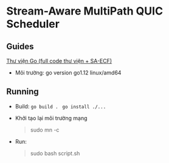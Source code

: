 # Stream-Aware MultiPath QUIC Scheduler
## Guides
[Thư viện Go (full code thư viện + SA-ECF)](https://drive.google.com/drive/folders/1QtxTrx43djWR5Il6nZjYsTJjrnB_yDOw?usp=drive_link)

- Môi trường: go version go1.12 linux/amd64

## Running 
- Build: 
```go build . ```
```go install ./...```

- Khởi tạo lại môi trường mạng
    > sudo mn -c
- Run:
    > sudo bash script.sh 
